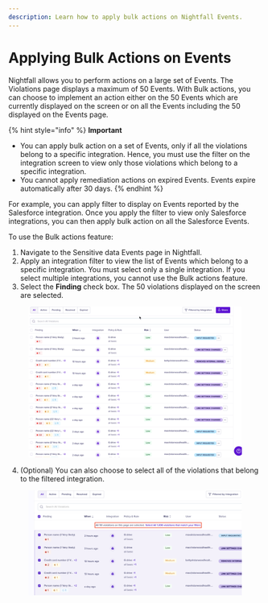 ```yaml
---
description: Learn how to apply bulk actions on Nightfall Events.
---
```


# Applying Bulk Actions on Events

Nightfall allows you to perform actions on a large set of Events. The Violations page displays a maximum of 50 Events. With Bulk actions, you can choose to implement an action either on the 50 Events which are currently displayed on the screen or on all the Events including the 50 displayed on the Events page.&#x20;

{% hint style="info" %}
**Important**

* You can apply bulk action on a set of Events, only if all the violations belong to a specific integration. Hence, you must use the filter on the integration screen to view only those violations which belong to a specific integration.&#x20;
* You cannot apply remediation actions on expired Events. Events expire automatically after 30 days.&#x20;
{% endhint %}

For example, you can apply filter to display on Events reported by the Salesforce integration. Once you apply the filter to view only Salesforce integrations, you can then apply bulk action on all the Salesforce Events.&#x20;

To use the Bulk actions feature:

1. Navigate to the Sensitive data Events page in Nightfall.
2. Apply an integration filter to view the list of Events which belong to a specific integration. You must select only a single integration. If you select multiple integrations, you cannot use the Bulk actions feature.&#x20;
3. Select the **Finding** check box. The 50 violations displayed on the screen are selected.&#x20;

<figure><img src="../../.gitbook/assets/GIF Recording 2024-10-10 at 12.10.42 AM (1).gif" alt="" width="563"><figcaption></figcaption></figure>

4. (Optional) You can also choose to select all of the violations that belong to the filtered integration.&#x20;

<figure><img src="../../.gitbook/assets/image (1242).png" alt="" width="563"><figcaption></figcaption></figure>
